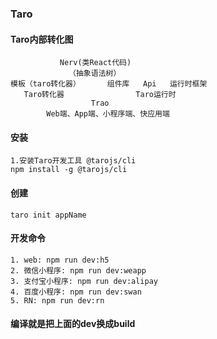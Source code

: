### Taro
#### Taro内部转化图
~~~~
           Nerv(类React代码)
             （抽象语法树）  
模板（taro转化器）      组件库   Api   运行时框架
   Taro转化器                Taro运行时
                  Trao 
        Web端、App端、小程序端、快应用端      
~~~~
#### 安装
~~~~
1.安装Taro开发工具 @tarojs/cli
npm install -g @tarojs/cli
~~~~
#### 创建
~~~~
taro init appName
~~~~
#### 开发命令
~~~~
1. web: npm run dev:h5
2. 微信小程序: npm run dev:weapp
3. 支付宝小程序: npm run dev:alipay
4. 百度小程序: npm run dev:swan
5. RN: npm run dev:rn
~~~~
#### 编译就是把上面的dev换成build